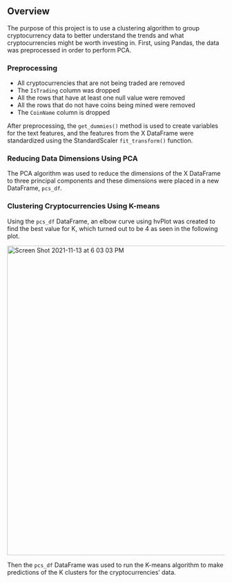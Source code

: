 ## Overview 
The purpose of this project is to use a clustering algorithm to group cryptocurrency data to better understand the trends and what cryptocurrencies might be worth investing in. First, using Pandas, the data was preprocessed in order to perform PCA. 

### Preprocessing 
- All cryptocurrencies that are not being traded are removed
- The `IsTrading` column was dropped 
- All the rows that have at least one null value were removed
- All the rows that do not have coins being mined were removed
- The `CoinName` column is dropped

After preprocessing, the `get_dummies()` method is used to create variables for the text features, and the features from the X DataFrame were standardized using the StandardScaler `fit_transform()` function.

### Reducing Data Dimensions Using PCA
The PCA algorithm was used to reduce the dimensions of the X DataFrame to three principal components and these dimensions were placed in a new DataFrame, `pcs_df`.

### Clustering Cryptocurrencies Using K-means
Using the `pcs_df` DataFrame, an elbow curve using hvPlot was created to find the best value for K, which turned out to be 4 as seen in the following plot.

<img width="716" alt="Screen Shot 2021-11-13 at 6 03 03 PM" src="https://user-images.githubusercontent.com/85901073/141661520-dc433419-db6c-42fa-b564-9669307a9593.png">

Then the `pcs_df` DataFrame was used to run the K-means algorithm to make predictions of the K clusters for the cryptocurrencies’ data.
